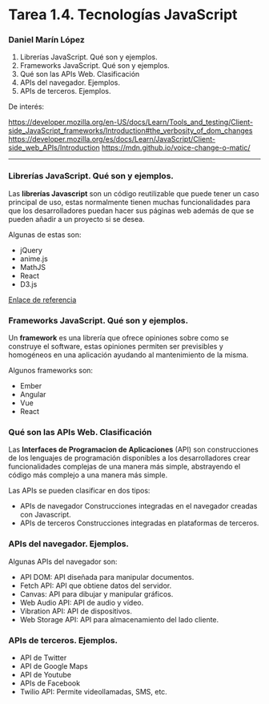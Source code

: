 # Tarea 1.4. Tecnologías JavaScript

### Daniel Marín López

1. Librerías JavaScript. Qué son y ejemplos.
2. Frameworks JavaScript. Qué son y ejemplos.
3. Qué son las APIs Web. Clasificación
4. APIs del navegador. Ejemplos.
5. APIs de terceros. Ejemplos.
   
De interés:

https://developer.mozilla.org/en-US/docs/Learn/Tools_and_testing/Client-side_JavaScript_frameworks/Introduction#the_verbosity_of_dom_changes
https://developer.mozilla.org/es/docs/Learn/JavaScript/Client-side_web_APIs/Introduction
https://mdn.github.io/voice-change-o-matic/

---

### Librerías JavaScript. Qué son y ejemplos.

Las **librerías Javascript** son un código reutilizable que puede tener un caso principal de uso, estas normalmente tienen muchas funcionalidades para que los desarrolladores puedan hacer sus páginas web además de que se pueden añadir a un proyecto si se desea.

Algunas de estas son:

- jQuery
- anime.js
- MathJS
- React
- D3.js

[Enlace de referencia](https://profile.es/blog/librerias-javascript/)

### Frameworks JavaScript. Qué son y ejemplos.

Un **framework** es una librería que ofrece opiniones sobre como se construye el software, estas opiniones permiten ser previsibles y homogéneos en una aplicación ayudando al mantenimiento de la misma.

Algunos frameworks son:

- Ember
- Angular
- Vue
- React

### Qué son las APIs Web. Clasificación

Las **Interfaces de Programacion de Aplicaciones** (API) son construcciones de los lenguajes de programación disponibles a los desarrolladores crear funcionalidades complejas de una manera más simple, abstrayendo el código más complejo a una manera más simple.

Las APIs se pueden clasificar en dos tipos:

- APIs de navegador
   Construcciones integradas en el navegador creadas con Javascript.
- APIs de terceros
   Construcciones integradas en plataformas de terceros.

### APIs del navegador. Ejemplos.

Algunas APIs del navegador son:

- API DOM: API diseñada para manipular documentos.
- Fetch API: API que obtiene datos del servidor.
- Canvas: API para dibujar y manipular gráficos.
- Web Audio API: API de audio y vídeo.
- Vibration API: API de dispositivos.
- Web Storage API: API para almacenamiento del lado cliente.

### APIs de terceros. Ejemplos.

- API de Twitter
- API de Google Maps
- API de Youtube
- APIs de Facebook
- Twilio API: Permite videollamadas, SMS, etc.